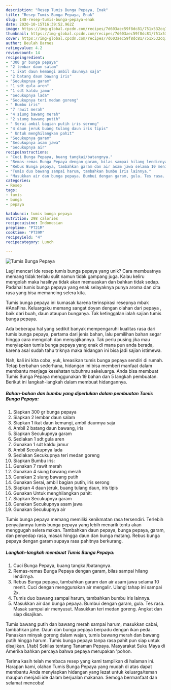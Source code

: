 ```yaml
---
description: "Resep Tumis Bunga Pepaya, Enak"
title: "Resep Tumis Bunga Pepaya, Enak"
slug: 148-resep-tumis-bunga-pepaya-enak
date: 2020-10-15T16:39:52.962Z
image: https://img-global.cpcdn.com/recipes/7d603aec59f8dc81/751x532cq70/tumis-bunga-pepaya-foto-resep-utama.jpg
thumbnail: https://img-global.cpcdn.com/recipes/7d603aec59f8dc81/751x532cq70/tumis-bunga-pepaya-foto-resep-utama.jpg
cover: https://img-global.cpcdn.com/recipes/7d603aec59f8dc81/751x532cq70/tumis-bunga-pepaya-foto-resep-utama.jpg
author: Beulah Barnes
ratingvalue: 4.2
reviewcount: 14
recipeingredient:
- "300 gr bunga pepaya"
- "2 lembar daun salam"
- "1 ikat daun kemangi ambil daunnya saja"
- "2 batang daun bawang iris"
- "Secukupnya garam"
- "1 sdt gula aren"
- "1 sdt kaldu jamur"
- "Secukupnya lada"
- "Secukupnya teri medan goreng"
- " Bumbu iris"
- "7 rawit merah"
- "4 siung bawang merah"
- "2 siung bawang putih"
- " Serai ambil bagian putih iris serong"
- "4 daun jeruk buang tulang daun iris tipis"
- " Untuk menghilangkan pahit"
- "Secukupnya garam"
- "Secukupnya asam jawa"
- "Secukupnya air"
recipeinstructions:
- "Cuci Bunga Pepaya, buang tangkai/batangnya."
- "Remas-remas Bunga Pepaya dengan garam, bilas sampai hilang lendirnya."
- "Rebus Bunga pepaya, tambahkan garam dan air asam jawa selama 10 menit. Cuci dengan menggunakan air mengalir. Ulangi tahap ini sampai 2x."
- "Tumis duo bawang sampai harum, tambahkan bumbu iris lainnya."
- "Masukkan air dan bunga pepaya. Bumbui dengan garam, gula. Tes rasa. Masak sampai air menyusut. Masukkan teri medan goreng. Angkat dan siap disajikan."
categories:
- Resep
tags:
- tumis
- bunga
- pepaya

katakunci: tumis bunga pepaya 
nutrition: 298 calories
recipecuisine: Indonesian
preptime: "PT21M"
cooktime: "PT39M"
recipeyield: "4"
recipecategory: Lunch

---
```



![Tumis Bunga Pepaya](https://img-global.cpcdn.com/recipes/7d603aec59f8dc81/751x532cq70/tumis-bunga-pepaya-foto-resep-utama.jpg)

Lagi mencari ide resep tumis bunga pepaya yang unik? Cara membuatnya memang tidak terlalu sulit namun tidak gampang juga. Kalau keliru mengolah maka hasilnya tidak akan memuaskan dan bahkan tidak sedap. Padahal tumis bunga pepaya yang enak selayaknya punya aroma dan cita rasa yang bisa memancing selera kita.

Tumis bunga pepaya ini kumasak karena terinspirasi resepnya mbak #AnaFina. Keluargaku memang sangat doyan dengan olahan dari pepaya , baik dari buah, daun ataupun bunganya. Tak ketinggalan ialah sajian tumis bunga pepaya.

Ada beberapa hal yang sedikit banyak mempengaruhi kualitas rasa dari tumis bunga pepaya, pertama dari jenis bahan, lalu pemilihan bahan segar hingga cara mengolah dan menyajikannya. Tak perlu pusing jika mau menyiapkan tumis bunga pepaya yang enak di mana pun anda berada, karena asal sudah tahu triknya maka hidangan ini bisa jadi sajian istimewa.


Nah, kali ini kita coba, yuk, kreasikan tumis bunga pepaya sendiri di rumah. Tetap berbahan sederhana, hidangan ini bisa memberi manfaat dalam membantu menjaga kesehatan tubuhmu sekeluarga. Anda bisa membuat Tumis Bunga Pepaya menggunakan 19 bahan dan 5 langkah pembuatan. Berikut ini langkah-langkah dalam membuat hidangannya.

<!--inarticleads1-->

##### Bahan-bahan dan bumbu yang diperlukan dalam pembuatan Tumis Bunga Pepaya:

1. Siapkan 300 gr bunga pepaya
1. Siapkan 2 lembar daun salam
1. Siapkan 1 ikat daun kemangi, ambil daunnya saja
1. Ambil 2 batang daun bawang, iris
1. Siapkan Secukupnya garam
1. Sediakan 1 sdt gula aren
1. Gunakan 1 sdt kaldu jamur
1. Ambil Secukupnya lada
1. Sediakan Secukupnya teri medan goreng
1. Siapkan  Bumbu iris:
1. Gunakan 7 rawit merah
1. Gunakan 4 siung bawang merah
1. Gunakan 2 siung bawang putih
1. Gunakan  Serai, ambil bagian putih, iris serong
1. Siapkan 4 daun jeruk, buang tulang daun, iris tipis
1. Gunakan  Untuk menghilangkan pahit:
1. Siapkan Secukupnya garam
1. Gunakan Secukupnya asam jawa
1. Gunakan Secukupnya air


Tumis bunga pepaya memang memiliki kenikmatan rasa tersendiri. Terlebih penyajiannya tumis bunga pepaya yang lebih menarik tentu akan menggugah selera makan. Tambahkan daun pepaya, bunga pepaya, garam, dan penyedap rasa, masak hingga daun dan bunga matang. Rebus bunga pepaya dengan garam supaya rasa pahitnya berkurang. 

<!--inarticleads2-->

##### Langkah-langkah membuat Tumis Bunga Pepaya:

1. Cuci Bunga Pepaya, buang tangkai/batangnya.
1. Remas-remas Bunga Pepaya dengan garam, bilas sampai hilang lendirnya.
1. Rebus Bunga pepaya, tambahkan garam dan air asam jawa selama 10 menit. Cuci dengan menggunakan air mengalir. Ulangi tahap ini sampai 2x.
1. Tumis duo bawang sampai harum, tambahkan bumbu iris lainnya.
1. Masukkan air dan bunga pepaya. Bumbui dengan garam, gula. Tes rasa. Masak sampai air menyusut. Masukkan teri medan goreng. Angkat dan siap disajikan.


Tumis bawang putih dan bawang merah sampai harum, masukkan cabai, tambahkan jahe. Daun dan bunga pepaya berpadu dengan ikan peda. Panaskan minyak goreng dalam wajan, tumis bawang merah dan bawang putih hingga harum. Tumis bunga pepaya tanpa rasa pahit pun siap untuk disajikan. [/tab] Sekilas tentang Tanaman Pepaya. Masyarakat Suku Maya di Amerika bahkan percaya bahwa pepaya merupakan &#39;pohon. 

Terima kasih telah membaca resep yang kami tampilkan di halaman ini. Harapan kami, olahan Tumis Bunga Pepaya yang mudah di atas dapat membantu Anda menyiapkan hidangan yang lezat untuk keluarga/teman maupun menjadi ide dalam berjualan makanan. Semoga bermanfaat dan selamat mencoba!
